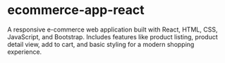 # ecommerce-app-react
A responsive e-commerce web application built with React, HTML, CSS, JavaScript, and Bootstrap. Includes features like product listing, product detail view, add to cart, and basic styling for a modern shopping experience.
